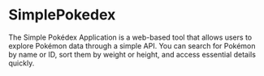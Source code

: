 # SimplePokedex
The Simple Pokédex Application is a web-based tool that allows users to explore Pokémon data through a simple API. You can search for Pokémon by name or ID, sort them by weight or height, and access essential details quickly.
